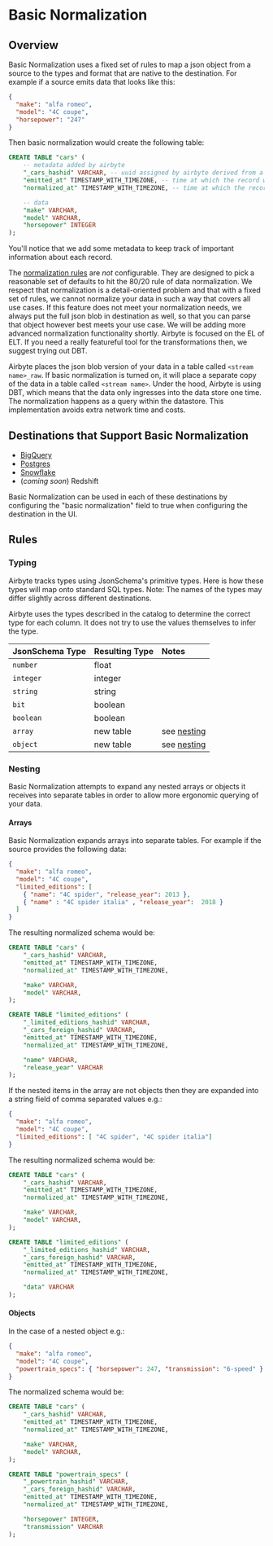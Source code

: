 # Basic Normalization

## Overview

Basic Normalization uses a fixed set of rules to map a json object from a source to the types and format that are native to the destination. For example if a source emits data that looks like this:
```json
{
  "make": "alfa romeo",
  "model": "4C coupe",
  "horsepower": "247"
}
```
Then basic normalization would create the following table:

```sql
CREATE TABLE "cars" (
    -- metadata added by airbyte
    "_cars_hashid" VARCHAR, -- uuid assigned by airbyte derived from a hash of the data.
    "emitted_at" TIMESTAMP_WITH_TIMEZONE, -- time at which the record was emitted.
    "normalized_at" TIMESTAMP_WITH_TIMEZONE, -- time at which the record was normalized.

    -- data
    "make" VARCHAR,
    "model" VARCHAR,
    "horsepower" INTEGER
);
```

You'll notice that we add some metadata to keep track of important information about each record.

The [normalization rules](#Rules) are _not_ configurable. They are designed to pick a reasonable set of defaults to hit the 80/20 rule of data normalization. We respect that normalization is a detail-oriented problem and that with a fixed set of rules, we cannot normalize your data in such a way that covers all use cases. If this feature does not meet your normalization needs, we always put the full json blob in destination as well, so that you can parse that object however best meets your use case. We will be adding more advanced normalization functionality shortly. Airbyte is focused on the EL of ELT. If you need a really featureful tool for the transformations then, we suggest trying out DBT.

Airbyte places the json blob version of your data in a table called `<stream name>_raw`. If basic normalization is turned on, it will place a separate copy of the data in a table called `<stream name>`. Under the hood, Airbyte is using DBT, which means that the data only ingresses into the data store one time. The normalization happens as a query within the datastore. This implementation avoids extra network time and costs.

## Destinations that Support Basic Normalization
- [BigQuery](../integrations/destinations/bigquery.md)
- [Postgres](../integrations/destinations/postgres.md)
- [Snowflake](../integrations/destinations/snowflake.md)
- (_coming soon_) Redshift

Basic Normalization can be used in each of these destinations by configuring the "basic normalization" field to true when configuring the destination in the UI.

## Rules

### Typing

Airbyte tracks types using JsonSchema's primitive types. Here is how these types will map onto standard SQL types. Note: The names of the types may differ slightly across different destinations.

Airbyte uses the types described in the catalog to determine the correct type for each column. It does not try to use the values themselves to infer the type.

| JsonSchema Type | Resulting Type | Notes |
| :--- | :--- | :--- |
| `number` | float |  |
| `integer` | integer |  |
| `string` | string |  |
| `bit` | boolean |  |
| `boolean` | boolean |  |
| `array` | new table | see [nesting](#Nesting) |
| `object` | new table | see [nesting](#Nesting) |

### Nesting

Basic Normalization attempts to expand any nested arrays or objects it receives into separate tables in order to allow more ergonomic querying of your data.

#### Arrays

Basic Normalization expands arrays into separate tables. For example if the source provides the following data:
```json
{
  "make": "alfa romeo",
  "model": "4C coupe",
  "limited_editions": [
    { "name": "4C spider", "release_year": 2013 },
    { "name" : "4C spider italia" , "release_year":  2018 }
  ]
}
```

The resulting normalized schema would be:
```sql
CREATE TABLE "cars" (
    "_cars_hashid" VARCHAR,
    "emitted_at" TIMESTAMP_WITH_TIMEZONE,
    "normalized_at" TIMESTAMP_WITH_TIMEZONE,

    "make" VARCHAR,
    "model" VARCHAR,
);

CREATE TABLE "limited_editions" (
    "_limited_editions_hashid" VARCHAR,
    "_cars_foreign_hashid" VARCHAR,
    "emitted_at" TIMESTAMP_WITH_TIMEZONE,
    "normalized_at" TIMESTAMP_WITH_TIMEZONE,

    "name" VARCHAR,
    "release_year" VARCHAR
);
```

If the nested items in the array are not objects then they are expanded into a string field of comma separated values e.g.:
```json
{
  "make": "alfa romeo",
  "model": "4C coupe",
  "limited_editions": [ "4C spider", "4C spider italia"]
}
```

The resulting normalized schema would be:
```sql
CREATE TABLE "cars" (
    "_cars_hashid" VARCHAR,
    "emitted_at" TIMESTAMP_WITH_TIMEZONE,
    "normalized_at" TIMESTAMP_WITH_TIMEZONE,

    "make" VARCHAR,
    "model" VARCHAR,
);

CREATE TABLE "limited_editions" (
    "_limited_editions_hashid" VARCHAR,
    "_cars_foreign_hashid" VARCHAR,
    "emitted_at" TIMESTAMP_WITH_TIMEZONE,
    "normalized_at" TIMESTAMP_WITH_TIMEZONE,

    "data" VARCHAR
);
```

#### Objects

In the case of a nested object e.g.:
```json
{
  "make": "alfa romeo",
  "model": "4C coupe",
  "powertrain_specs": { "horsepower": 247, "transmission": "6-speed" }
}
```

The normalized schema would be:
```sql
CREATE TABLE "cars" (
    "_cars_hashid" VARCHAR,
    "emitted_at" TIMESTAMP_WITH_TIMEZONE,
    "normalized_at" TIMESTAMP_WITH_TIMEZONE,

    "make" VARCHAR,
    "model" VARCHAR,
);

CREATE TABLE "powertrain_specs" (
    "_powertrain_hashid" VARCHAR,
    "_cars_foreign_hashid" VARCHAR,
    "emitted_at" TIMESTAMP_WITH_TIMEZONE,
    "normalized_at" TIMESTAMP_WITH_TIMEZONE,

    "horsepower" INTEGER,
    "transmission" VARCHAR
);
```
